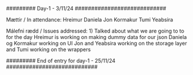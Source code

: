 #########  Day-1 - 3/11/24 ############################

Mættir / In attendance: 
    Hreimur
    Daniela
    Jon
    Kormakur
    Tumi
    Yeabsira

Málefni rædd / Issues addressed: 
    1) Talked about what we are going to to for the day
    Hreimur is working on making dummy data for our json
    Daniela og Kormakur working on UI
    Jon and Yeabsira working on the storage layer
    and Tumi working on the wrappers

######### End of entry for day-1 - 25/11/24 ############################